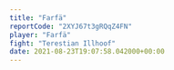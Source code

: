 ```yaml
---
title: "Farfä"
reportCode: "2XYJ67t3gRQqZ4FN"
player: "Farfä"
fight: "Terestian Illhoof"
date: 2021-08-23T19:07:58.042000+00:00
---
```


